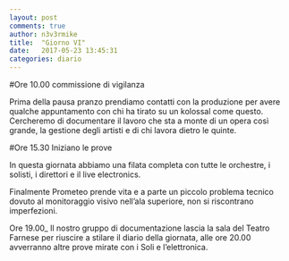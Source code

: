 ```yaml
---
layout: post
comments: true
author: n3v3rmike
title:  "Giorno VI"
date:   2017-05-23 13:45:31
categories: diario
---
```


#Ore 10.00 commissione di vigilanza

Prima della pausa pranzo prendiamo contatti con la produzione per avere qualche appuntamento con chi ha tirato su un kolossal come questo. Cercheremo di documentare il lavoro che sta a monte di un opera così grande, la gestione degli artisti e di chi lavora dietro le quinte.


#Ore 15.30 Iniziano le prove

In questa giornata abbiamo una filata completa con tutte le orchestre, i solisti, i direttori e il live electronics.

Finalmente Prometeo prende vita e a parte un piccolo problema tecnico dovuto al monitoraggio visivo nell’ala superiore, non si riscontrano imperfezioni.

Ore 19.00_ Il nostro gruppo di documentazione lascia la sala del Teatro Farnese per riuscire a stilare il diario della giornata, alle ore 20.00 avverranno altre prove mirate con i Soli e l’elettronica.
